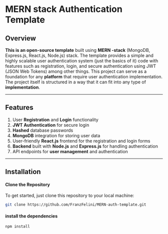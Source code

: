 # MERN stack Authentication Template

## Overview

**This is an open-source template** built using **MERN -stack** (MongoDB, Express.js, React.js, Node.js) stack. The template provides a simple and highly scalable user authentication system (just the basics of it) code with features such as registration, login, and secure authentication using JWT (JSON Web Tokens) among other things.
This project can serve as a foundation for any **platform** that require user authentication implementation.
The project itself is structured in a way that it can fit into any type of **implementation**.

---

## Features

1. User **Registration** and **Login** functionality
2. **JWT Authentication** for secure login
3. **Hashed** database passwords
4. **MongoDB** integration for storing user data
5. User-friendly **React.js** frontend for the registration and login forms
6. **Backend** built with **Node.js** and **Express.js** for handling authentication
7. API endpoints for **user management** and authentication

---

## Installation

#### Clone the Repository

To get started, just clone this repository to your local machine:

```bash
git clone https://github.com/FranzFelini/MERN-auth-template.git
```

#### install the dependencies

```bash
npm install
```
